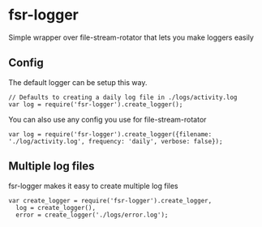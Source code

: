 fsr-logger
==========

Simple wrapper over file-stream-rotator that lets you make loggers easily

## Config

The default logger can be setup this way.

```
// Defaults to creating a daily log file in ./logs/activity.log
var log = require('fsr-logger').create_logger(); 
```

You can also use any config you use for file-stream-rotator

```
var log = require('fsr-logger').create_logger({filename: './log/activity.log', frequency: 'daily', verbose: false});
```

## Multiple log files
fsr-logger makes it easy to create multiple log files

```
var create_logger = require('fsr-logger').create_logger,
  log = create_logger(),
  error = create_logger('./logs/error.log');
```

